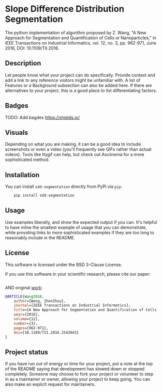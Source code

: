 # Slope Difference Distribution Segmentation

The python implementation of algorithm proposed by Z. Wang, "A New Approach for Segmentation and Quantification of Cells or Nanoparticles," in IEEE Transactions on Industrial Informatics, vol. 12, no. 3, pp. 962-971, June 2016, DOI: 10.1109/TII.2016.

## Description
Let people know what your project can do specifically. Provide context and add a link to any reference visitors might be unfamiliar with. A list of Features or a Background subsection can also be added here. If there are alternatives to your project, this is a good place to list differentiating factors.

## Badges

TODO: Add bagdes https://shields.io/

## Visuals
Depending on what you are making, it can be a good idea to include screenshots or even a video (you'll frequently see GIFs rather than actual videos). Tools like ttygif can help, but check out Asciinema for a more sophisticated method.

## Installation

You can install ``sdd-segmentation`` directly from PyPi via ``pip``:

```bash
    pip install sdd-segmentation
```

## Usage
Use examples liberally, and show the expected output if you can. It's helpful to have inline the smallest example of usage that you can demonstrate, while providing links to more sophisticated examples if they are too long to reasonably include in the README.

## License

This software is licensed under the BSD 3-Clause License.

If you use this software in your scientific research, please cite our paper:

```bibtex

```

AND original [work](https://doi.org/10.1109/TII.2016.2542043):
```bibtex
@ARTICLE{Wang2016,
    author={Wang, ZhenZhou},
    journal={IEEE Transactions on Industrial Informatics}, 
    title={A New Approach for Segmentation and Quantification of Cells or Nanoparticles}, 
    year={2016},
    volume={12},
    number={3},
    pages={962-971},
    doi={10.1109/TII.2016.2542043}
}
```

## Project status
If you have run out of energy or time for your project, put a note at the top of the README saying that development has slowed down or stopped completely. Someone may choose to fork your project or volunteer to step in as a maintainer or owner, allowing your project to keep going. You can also make an explicit request for maintainers.
